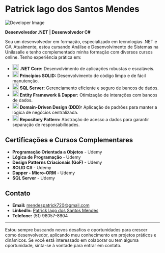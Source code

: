 # Patrick Iago dos Santos Mendes

![Developer Image](https://www.fullstacklabs.co/img/developer-banner.c81e59bf.png)

**Desenvolvedor .NET | Desenvolvedor C#**

Sou um desenvolvedor em formação, especializado em tecnologias .NET e C#. Atualmente, estou cursando Análise e Desenvolvimento de Sistemas na Unilasalle e tenho complementado minha formação com diversos cursos online. Tenho experiência prática em:

- <img src="https://cdn.jsdelivr.net/gh/devicons/devicon/icons/dotnetcore/dotnetcore-plain.svg" width="20" height="20"/> **.NET Core:** Desenvolvimento de aplicações robustas e escaláveis.
- <img src="https://cdn.jsdelivr.net/gh/devicons/devicon/icons/csharp/csharp-plain.svg" width="20" height="20"/> **Princípios SOLID:** Desenvolvimento de código limpo e de fácil manutenção.
- <img src="https://cdn.jsdelivr.net/gh/devicons/devicon/icons/microsoftsqlserver/microsoftsqlserver-plain.svg" width="20" height="20"/> **SQL Server:** Gerenciamento eficiente e seguro de bancos de dados.
- <img src="https://cdn.jsdelivr.net/gh/devicons/devicon/icons/csharp/csharp-plain.svg" width="20" height="20"/> **Entity Framework & Dapper:** Otimização de interações com bancos de dados.
- <img src="https://cdn.jsdelivr.net/gh/devicons/devicon/icons/csharp/csharp-plain.svg" width="20" height="20"/> **Domain-Driven Design (DDD):** Aplicação de padrões para manter a lógica de negócios centralizada.
- <img src="https://cdn.jsdelivr.net/gh/devicons/devicon/icons/csharp/csharp-plain.svg" width="20" height="20"/> **Repository Pattern:** Abstração de acesso a dados para garantir separação de responsabilidades.

## Certificações e Cursos Complementares

- **Programação Orientada a Objetos** - Udemy
- **Lógica de Programação** - Udemy
- **Design Patterns Criacionais (GoF)** - Udemy
- **SOLID C#** - Udemy
- **Dapper - Micro-ORM** - Udemy
- **SQL Server** - Udemy

## Contato

- **Email:** [mendespatrick720@gmail.com](mailto:mendespatrick720@gmail.com)
- **LinkedIn:** [Patrick Iago dos Santos Mendes](https://www.linkedin.com/in/patrick-mendes-b5b15b215/)
- **Telefone:** (51) 98057-8804

---

Estou sempre buscando novos desafios e oportunidades para crescer como desenvolvedor, aplicando meu conhecimento em projetos práticos e dinâmicos. Se você está interessado em colaborar ou tem alguma oportunidade, sinta-se à vontade para entrar em contato.
